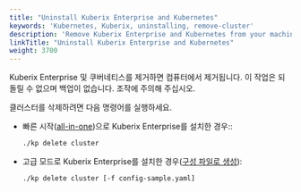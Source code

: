 ```yaml
---
title: "Uninstall Kuberix Enterprise and Kubernetes"
keywords: 'Kubernetes, Kuberix, uninstalling, remove-cluster'
description: 'Remove Kuberix Enterprise and Kubernetes from your machines.'
linkTitle: "Uninstall Kuberix Enterprise and Kubernetes"
weight: 3700
---
```



Kuberix Enterprise 및 쿠버네티스를 제거하면 컴퓨터에서 제거됩니다. 이 작업은 되돌릴 수 없으며 백업이 없습니다. 조작에 주의해 주십시오.

클러스터를 삭제하려면 다음 명령어를 실행하세요.

- 빠른 시작([all-in-one](../../quick-start/all-in-one-on-linux/))으로 Kuberix Enterprise를 설치한 경우::

    ```bash
    ./kp delete cluster
    ```

- 고급 모드로 Kuberix Enterprise를 설치한 경우([구성 파일로 생성](../introduction/multioverview/#step-3-create-a-cluster)):

    ```bash
    ./kp delete cluster [-f config-sample.yaml]
    ```

